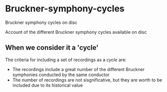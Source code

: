 # Bruckner-symphony-cycles
Bruckner symphony cycles on disc

Account of the different Bruckner symphony cycles available on disc

## When we consider it a 'cycle'

The criteria for including a set of recordings as a *cycle*  are:
- The recordings include a great number of the different Bruckner symphonies conducted by the same conductor
- The number of recordings are not sisgnificative, but they are worth to be included due to its historical value






